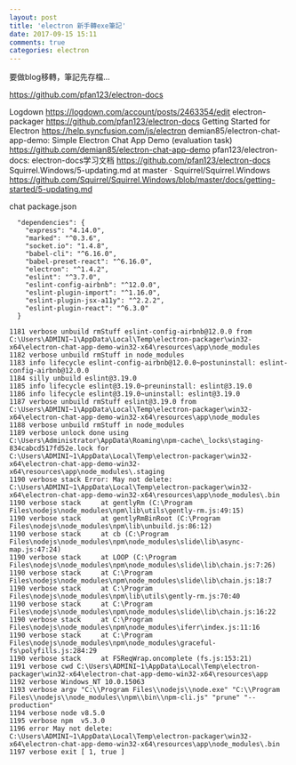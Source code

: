 ```yaml
---
layout: post
title: 'electron 新手轉exe筆記'
date: 2017-09-15 15:11
comments: true
categories: electron
---
```

要做blog移轉，筆記先存檔...
<!--more-->


https://github.com/pfan123/electron-docs

Logdown
https://logdown.com/account/posts/2463354/edit
electron-packager
https://github.com/pfan123/electron-docs
Getting Started for Electron
https://help.syncfusion.com/js/electron
demian85/electron-chat-app-demo: Simple Electron Chat App Demo (evaluation task)
https://github.com/demian85/electron-chat-app-demo
pfan123/electron-docs: electron-docs学习文档
https://github.com/pfan123/electron-docs
Squirrel.Windows/5-updating.md at master · Squirrel/Squirrel.Windows
https://github.com/Squirrel/Squirrel.Windows/blob/master/docs/getting-started/5-updating.md


chat package.json

```
  "dependencies": {
    "express": "4.14.0",
    "marked": "^0.3.6",
    "socket.io": "1.4.8",
    "babel-cli": "^6.16.0",
    "babel-preset-react": "^6.16.0",
    "electron": "^1.4.2",
    "eslint": "^3.7.0",
    "eslint-config-airbnb": "^12.0.0",
    "eslint-plugin-import": "^1.16.0",
    "eslint-plugin-jsx-a11y": "^2.2.2",
    "eslint-plugin-react": "^6.3.0"
  }
  ```




```
1181 verbose unbuild rmStuff eslint-config-airbnb@12.0.0 from C:\Users\ADMINI~1\AppData\Local\Temp\electron-packager\win32-x64\electron-chat-app-demo-win32-x64\resources\app\node_modules
1182 verbose unbuild rmStuff in node_modules
1183 info lifecycle eslint-config-airbnb@12.0.0~postuninstall: eslint-config-airbnb@12.0.0
1184 silly unbuild eslint@3.19.0
1185 info lifecycle eslint@3.19.0~preuninstall: eslint@3.19.0
1186 info lifecycle eslint@3.19.0~uninstall: eslint@3.19.0
1187 verbose unbuild rmStuff eslint@3.19.0 from C:\Users\ADMINI~1\AppData\Local\Temp\electron-packager\win32-x64\electron-chat-app-demo-win32-x64\resources\app\node_modules
1188 verbose unbuild rmStuff in node_modules
1189 verbose unlock done using C:\Users\Administrator\AppData\Roaming\npm-cache\_locks\staging-834cabcd517fd52e.lock for C:\Users\ADMINI~1\AppData\Local\Temp\electron-packager\win32-x64\electron-chat-app-demo-win32-x64\resources\app\node_modules\.staging
1190 verbose stack Error: May not delete: C:\Users\ADMINI~1\AppData\Local\Temp\electron-packager\win32-x64\electron-chat-app-demo-win32-x64\resources\app\node_modules\.bin
1190 verbose stack     at gentlyRm (C:\Program Files\nodejs\node_modules\npm\lib\utils\gently-rm.js:49:15)
1190 verbose stack     at gentlyRmBinRoot (C:\Program Files\nodejs\node_modules\npm\lib\unbuild.js:86:12)
1190 verbose stack     at cb (C:\Program Files\nodejs\node_modules\npm\node_modules\slide\lib\async-map.js:47:24)
1190 verbose stack     at LOOP (C:\Program Files\nodejs\node_modules\npm\node_modules\slide\lib\chain.js:7:26)
1190 verbose stack     at C:\Program Files\nodejs\node_modules\npm\node_modules\slide\lib\chain.js:18:7
1190 verbose stack     at C:\Program Files\nodejs\node_modules\npm\lib\utils\gently-rm.js:70:40
1190 verbose stack     at C:\Program Files\nodejs\node_modules\npm\node_modules\slide\lib\chain.js:16:22
1190 verbose stack     at C:\Program Files\nodejs\node_modules\npm\node_modules\iferr\index.js:11:16
1190 verbose stack     at C:\Program Files\nodejs\node_modules\npm\node_modules\graceful-fs\polyfills.js:284:29
1190 verbose stack     at FSReqWrap.oncomplete (fs.js:153:21)
1191 verbose cwd C:\Users\ADMINI~1\AppData\Local\Temp\electron-packager\win32-x64\electron-chat-app-demo-win32-x64\resources\app
1192 verbose Windows_NT 10.0.15063
1193 verbose argv "C:\\Program Files\\nodejs\\node.exe" "C:\\Program Files\\nodejs\\node_modules\\npm\\bin\\npm-cli.js" "prune" "--production"
1194 verbose node v8.5.0
1195 verbose npm  v5.3.0
1196 error May not delete: C:\Users\ADMINI~1\AppData\Local\Temp\electron-packager\win32-x64\electron-chat-app-demo-win32-x64\resources\app\node_modules\.bin
1197 verbose exit [ 1, true ]
```